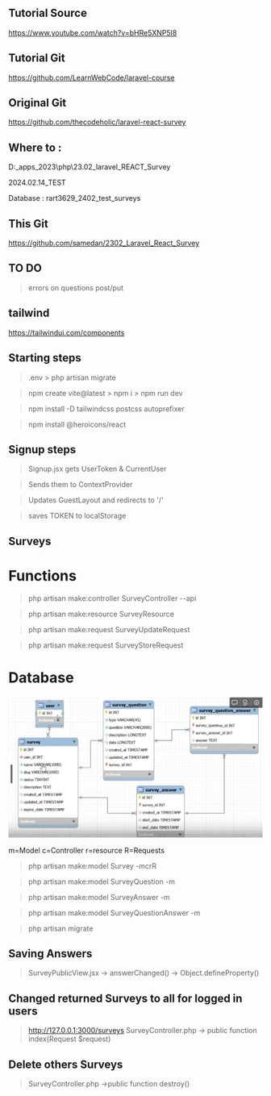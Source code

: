 ## Tutorial Source

https://www.youtube.com/watch?v=bHRe5XNP5l8

## Tutorial Git

https://github.com/LearnWebCode/laravel-course

## Original Git

https://github.com/thecodeholic/laravel-react-survey

## Where to :

D:\_apps_2023\php\23.02_laravel_REACT_Survey

2024.02.14_TEST

Database :
rart3629_2402_test_surveys

## This Git

https://github.com/samedan/2302_Laravel_React_Survey

## TO DO

> errors on questions post/put

## tailwind

https://tailwindui.com/components

## Starting steps

> .env > php artisan migrate

> npm create vite@latest > npm i > npm run dev

> npm install -D tailwindcss postcss autoprefixer

> npm install @heroicons/react

## Signup steps

> Signup.jsx gets UserToken & CurrentUser

> Sends them to ContextProvider

> Updates GuestLayout and redirects to '/'

> saves TOKEN to localStorage

## Surveys

# Functions

> php artisan make:controller SurveyController --api

> php artisan make:resource SurveyResource

> php artisan make:request SurveyUpdateRequest

> php artisan make:request SurveyStoreRequest

# Database

![alt text](https://github.com/samedan/2302_Laravel_React_Survey/blob/main/public/schema_dbb.jpg?raw=true)

m=Model c=Controller r=resource R=Requests

> php artisan make:model Survey -mcrR

> php artisan make:model SurveyQuestion -m

> php artisan make:model SurveyAnswer -m

> php artisan make:model SurveyQuestionAnswer -m

> php artisan migrate

## Saving Answers

> SurveyPublicView.jsx -> answerChanged() -> Object.defineProperty()

## Changed returned Surveys to all for logged in users

> http://127.0.0.1:3000/surveys
> SurveyController.php -> public function index(Request $request)

## Delete others Surveys

> SurveyController.php ->public function destroy()
